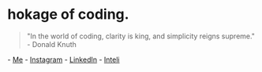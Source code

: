 # hokage of coding.

  <blockquote>
  <p>"In the world of coding, clarity is king, and simplicity reigns supreme." - Donald Knuth</p>
  </blockquote>
 
<div>
- <a href="https://c0utin.github.io/coutin-me/">Me</a>
- <a href="https://instagram.com/rcoutin">Instagram</a>
- <a href="https://www.linkedin.com/in/rafael-coutinho2004">LinkedIn</a>
- <a href="https://www.inteli.edu.br/">Inteli</a>
</div>
